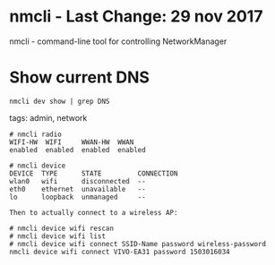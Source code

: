 # nmcli - Last Change: 29 nov 2017

nmcli - command-line tool for controlling NetworkManager

# Show current DNS

    nmcli dev show | grep DNS

tags: admin, network

```
# nmcli radio
WIFI-HW  WIFI     WWAN-HW  WWAN    
enabled  enabled  enabled  enabled 

# nmcli device
DEVICE  TYPE      STATE         CONNECTION 
wlan0   wifi      disconnected  --         
eth0    ethernet  unavailable   --         
lo      loopback  unmanaged     --         

Then to actually connect to a wireless AP:

# nmcli device wifi rescan
# nmcli device wifi list
# nmcli device wifi connect SSID-Name password wireless-password
nmcli device wifi connect VIVO-EA31 password 1503016034
```
